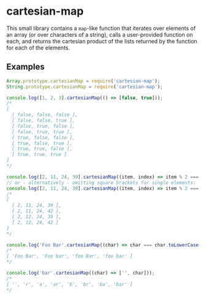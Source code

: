 # cartesian-map

This small library contains a `map`-like function that iterates over elements of an array (or over characters of a string), calls a user-provided function on each, and returns the cartesian product of the lists returned by the function for each of the elements.

## Examples

```js
Array.prototype.cartesianMap = require('cartesian-map');
String.prototype.cartesianMap = require('cartesian-map');

console.log([1, 2, 3].cartesianMap(() => [false, true]));
/*
[
  [ false, false, false ],
  [ false, false, true ],
  [ false, true, false ],
  [ false, true, true ],
  [ true, false, false ],
  [ true, false, true ],
  [ true, true, false ],
  [ true, true, true ]
]
*/

console.log([2, 11, 24, 39].cartesianMap((item, index) => item % 2 === 0 ? [item] : [item, item + index]));
// or - alternatively - omitting square brackets for single elements:
console.log([2, 11, 24, 39].cartesianMap((item, index) => item % 2 === 0 ? item : [item, item + index]));
/*
[
  [ 2, 11, 24, 39 ],
  [ 2, 11, 24, 42 ],
  [ 2, 12, 24, 39 ],
  [ 2, 12, 24, 42 ]
]
*/

console.log('Foo Bar'.cartesianMap((char) => char === char.toLowerCase() ? char : [char, char.toLowerCase()]));
/*
[ 'Foo Bar', 'Foo bar', 'foo Bar', 'foo bar' ]
*/

console.log('bar'.cartesianMap((char) => ['', char]));
/*
[ '', 'r', 'a', 'ar', 'b', 'br', 'ba', 'bar' ]
*/
```